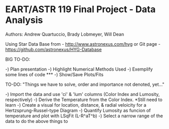 # EART/ASTR 119 Final Project - Data Analysis

Authors:
  Andrew Quartuccio,
  Brady Lobmeyer,
  Will Dean
  
Using Star Data Base from - http://www.astronexus.com/hyg
    or
Git page - https://github.com/astronexus/HYG-Database

BIG TO-DO:

-)  Plan presentation
-)  Highlight Numerical Methods Used
-)  Exemplify some lines of code ***
-)  Show/Save Plots/Fits


TO-DO: 
"Things we have to solve, 
order and importance not denoted, yet..."

-)  Import the data and use 'ci' & 'lum' columns (Color Index and Lumosity, respectively)
-)  Derive the Temperature from the Color Index. *Still need to learn
-)  Create a visual for location, distance, & radial veloicity for a Hertzsprung-Russel-type Diagram
-)  Quantify Lumosity as funcion of temperature and plot with LSqFit (L-R^aT^b)
-)  Select a narrow range of the data to do the above things to

